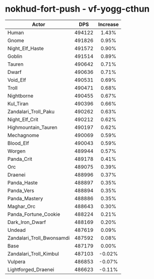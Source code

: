 # nokhud-fort-push - vf-yogg-cthun
| Actor | DPS | Increase |
|---|:---:|:---:|
|Human|494122|1.43%|
|Gnome|491826|0.95%|
|Night_Elf_Haste|491572|0.90%|
|Goblin|491514|0.89%|
|Tauren|490642|0.71%|
|Dwarf|490636|0.71%|
|Void_Elf|490531|0.69%|
|Troll|490471|0.68%|
|Nightborne|490455|0.67%|
|Kul_Tiran|490396|0.66%|
|Zandalari_Troll_Paku|490262|0.63%|
|Night_Elf_Crit|490212|0.62%|
|Highmountain_Tauren|490197|0.62%|
|Mechagnome|490069|0.59%|
|Blood_Elf|490043|0.59%|
|Worgen|489944|0.57%|
|Panda_Crit|489178|0.41%|
|Orc|489075|0.39%|
|Draenei|488996|0.37%|
|Panda_Haste|488897|0.35%|
|Panda_Vers|488894|0.35%|
|Panda_Mastery|488886|0.35%|
|Maghar_Orc|488643|0.30%|
|Panda_Fortune_Cookie|488224|0.21%|
|Dark_Iron_Dwarf|488169|0.20%|
|Undead|487619|0.09%|
|Zandalari_Troll_Bwonsamdi|487592|0.08%|
|Base|487179|0.00%|
|Zandalari_Troll_Kimbul|487103|-0.02%|
|Vulpera|486853|-0.07%|
|Lightforged_Draenei|486623|-0.11%|
